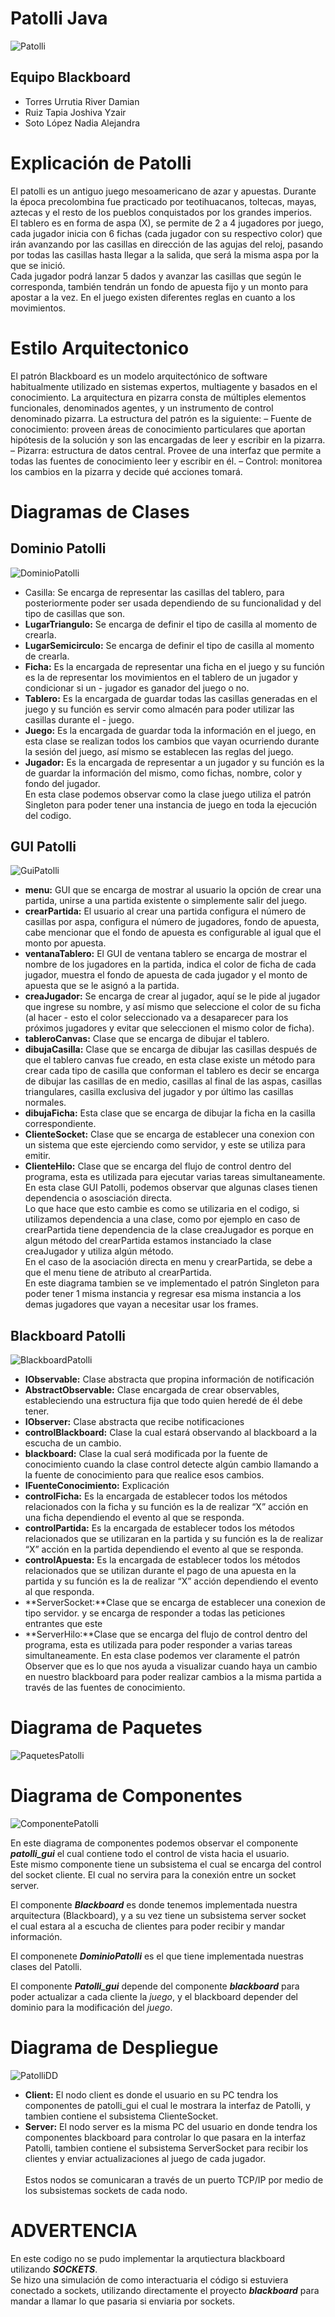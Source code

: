# Patolli Java
![Patolli](https://user-images.githubusercontent.com/75063620/204179461-c6c80d18-4fec-4db4-b7df-5784029cde75.png)

## Equipo Blackboard
- Torres Urrutia River Damian
- Ruiz Tapia Joshiva Yzair
- Soto López Nadia Alejandra

# Explicación de Patolli
El patolli es un antiguo juego mesoamericano de azar y apuestas. Durante la época precolombina fue practicado por teotihuacanos, toltecas, mayas, aztecas y el resto de los pueblos conquistados por los grandes imperios. <br>
El tablero es en forma de aspa (X), se permite de 2 a 4 jugadores por juego, cada jugador inicia con 6 fichas (cada jugador con su respectivo color) que irán avanzando por las casillas en dirección de las agujas del reloj, pasando por todas las casillas hasta llegar a la salida, que será la misma aspa por la que se inició.  <br>
Cada jugador podrá lanzar 5 dados y avanzar las casillas que según le corresponda, también tendrán un fondo de apuesta fijo y un monto para apostar a la vez. En el juego existen diferentes reglas en cuanto a los movimientos. 

# Estilo Arquitectonico
El patrón Blackboard es un modelo  arquitectónico de software habitualmente utilizado en sistemas expertos, multiagente y basados en el conocimiento.
La arquitectura en pizarra consta de múltiples elementos funcionales, denominados agentes, y un instrumento de control denominado pizarra.
La estructura del patrón es la siguiente:
– Fuente de conocimiento: proveen áreas de conocimiento particulares que aportan hipótesis de la solución y son las encargadas de leer y escribir en la pizarra.
– Pizarra: estructura de datos central. Provee de una interfaz que permite a todas las fuentes de conocimiento leer y escribir en él.
– Control: monitorea los cambios en la pizarra y decide qué acciones tomará.
 

# Diagramas de Clases

## Dominio Patolli
![DominioPatolli](https://user-images.githubusercontent.com/75063620/206385518-c59d5cc3-362a-4371-8e3e-caf90462a868.png)

- Casilla: Se encarga de representar las casillas del tablero, para posteriormente poder ser usada dependiendo de su funcionalidad y del tipo de casillas que son.
- **LugarTriangulo:** Se encarga de definir el tipo de casilla al momento de crearla.
- **LugarSemicirculo:** Se encarga de definir el tipo de casilla al momento de crearla.
- **Ficha:** Es la encargada de representar una ficha en el juego y su función es la de representar los movimientos en el tablero de un jugador y condicionar si un - jugador es ganador del juego o no.
- **Tablero:** Es la encargada de guardar todas las casillas generadas en el juego y su función es servir como almacén para poder utilizar las casillas durante el - juego.
- **Juego:** Es la encargada de guardar toda la información en el juego, en esta clase se realizan todos los cambios que vayan ocurriendo durante la sesión del juego, así mismo se establecen las reglas del juego.
- **Jugador:** Es la encargada de representar a un jugador y su función es la de guardar la información del mismo, como fichas, nombre, color y fondo del jugador. <br>
En esta clase podemos observar como la clase juego utiliza el patrón Singleton para poder tener una instancia de juego en toda la ejecución del codigo.

## GUI Patolli
![GuiPatolli](https://user-images.githubusercontent.com/75063620/206385548-4207b152-921f-4200-b1f4-3575ef2e0934.png)

- **menu:** GUI que se encarga de mostrar al usuario la opción de crear una partida, unirse a una partida existente o simplemente salir del juego.
- **crearPartida:** El usuario al crear una partida configura el número de casillas por aspa, configura el número de jugadores, fondo de apuesta, cabe mencionar que el fondo de apuesta es configurable al igual que el monto por apuesta.
- **ventanaTablero:** El GUI de ventana tablero se encarga de mostrar el nombre de los jugadores en la partida, indica el color de ficha de cada jugador, muestra el fondo de apuesta de cada jugador y el monto de apuesta que se le asignó a la partida.
- **creaJugador:** Se encarga de crear al jugador, aquí se le pide al jugador que ingrese su nombre, y así mismo que seleccione el color de su ficha (al hacer - esto el color seleccionado va a desaparecer para los próximos jugadores y evitar que seleccionen el mismo color de ficha).
- **tableroCanvas:** Clase que se encarga de dibujar el tablero.
- **dibujaCasilla:** Clase que se encarga de dibujar las casillas después de que el tablero canvas fue creado, en esta clase existe un método para crear cada tipo de casilla que conforman el tablero es decir se encarga de dibujar las casillas de en medio, casillas al final de las aspas, casillas triangulares, casilla exclusiva del jugador y por último las casillas normales.
- **dibujaFicha:** Esta clase que se encarga de dibujar la ficha en la casilla correspondiente.
- **ClienteSocket:** Clase que se encarga de establecer una conexion con un sistema que este ejerciendo como servidor, y este se utiliza para emitir.
- **ClienteHilo:** Clase que se encarga del flujo de control dentro del programa, esta es utilizada para ejecutar varias tareas simultaneamente.
<br>En esta clase GUI Patolli, podemos observar que algunas clases tienen dependencia o asosciación directa. <br>
Lo que hace que esto cambie es como se utilizaria en el codigo, si utilizamos dependencia a una clase, como por ejemplo en caso de crearPartida tiene dependencia de la clase creaJugador es porque en algun método del crearPartida estamos instanciado la clase creaJugador y utiliza algún método.<br>
En el caso de la asociación directa en menu y crearPartida, se debe a que el menu tiene de atributo al crearPartida.<br>
En este diagrama tambien se ve implementado el patrón Singleton para poder tener 1 misma instancia y regresar esa misma instancia a los demas jugadores que vayan a necesitar usar los frames.


## Blackboard Patolli
![BlackboardPatolli](https://user-images.githubusercontent.com/75063620/206385587-e5949baa-df2b-4d07-85ff-9d128aab25f1.png)

- **IObservable:** Clase abstracta que propina información de notificación
- **AbstractObservable:** Clase encargada de crear observables, estableciendo una estructura fija que todo quien heredé de él debe tener.
- **IObserver:** Clase abstracta que recibe notificaciones
- **controlBlackboard:** Clase la cual estará observando al blackboard a la escucha de un cambio.
- **blackboard:** Clase la cual será modificada por la fuente de conocimiento cuando la clase control detecte algún cambio llamando a la fuente de conocimiento para que realice esos cambios.
- **IFuenteConocimiento:** Explicación
- **controlFicha:** Es la encargada de establecer todos los métodos relacionados con la ficha y su función es la de realizar “X” acción en una ficha dependiendo el evento al que se responda.
- **controlPartida:** Es la encargada de establecer todos los métodos relacionados que se utilizaran en la partida y su función es la de realizar “X” acción en la partida dependiendo el evento al que se responda.
- **controlApuesta:** Es la encargada de establecer todos los métodos relacionados que se utilizan durante el pago de una apuesta en la partida y su función es la de realizar “X” acción dependiendo el evento al que responda.
- **ServerSocket:**Clase que se encarga de establecer una conexion de tipo servidor. y se encarga de responder a todas las peticiones entrantes que este
- **ServerHilo:**Clase que se encarga del flujo de control dentro del programa, esta es utilizada para poder responder a varias tareas simultaneamente.
En esta clase podemos ver claramente el patrón Observer que es lo que nos ayuda a visualizar cuando haya un cambio en nuestro blackboard para poder realizar cambios a la misma partida a través de las fuentes de conocimiento.

# Diagrama de Paquetes
![PaquetesPatolli](https://user-images.githubusercontent.com/75063620/206385626-945b6a7c-8886-413b-9fc5-09046dc20e9d.png)

# Diagrama de Componentes
![ComponentePatolli](https://user-images.githubusercontent.com/75063620/206385650-0b155c56-b5cc-4b8d-a64f-5d0cf30b67c9.png)

En este diagrama de componentes podemos observar el componente ***patolli_gui*** el cual contiene todo el control de vista hacia el usuario. <br>
Este mismo componente tiene un subsistema el cual se encarga del control del socket cliente. El cual no servira para la conexión entre un socket server.

El componente ***Blackboard*** es donde tenemos implementada nuestra arquitectura (Blackboard), y a su vez tiene un subsistema server socket <br>
el cual estara al a escucha de clientes para poder recibir y mandar información.

El componenete ***DominioPatolli*** es el que tiene implementada nuestras clases del Patolli.

El componente ***Patolli_gui*** depende del componente ***blackboard*** para poder actualizar a cada cliente la *juego*, y el blackboard depender del dominio para la modificación del *juego*.

# Diagrama de Despliegue
![PatolliDD](https://user-images.githubusercontent.com/75063620/204178947-0491a0b1-400e-4e2c-aabb-b1b399215795.png)

- **Client:** El nodo client es donde el usuario en su PC tendra los componentes de patolli_gui el cual le mostrara la interfaz de Patolli, y tambien contiene el subsistema ClienteSocket. <br>
- **Server:** El nodo server es la misma PC del usuario en donde tendra los componentes blackboard para controlar lo que pasara en la interfaz Patolli, tambien contiene el subsistema ServerSocket para recibir los clientes y enviar actualizaciones al juego de cada jugador. <br> <br>
Estos nodos se comunicaran a través de un puerto TCP/IP por medio de los subsistemas sockets de cada nodo.

# ADVERTENCIA
En este codigo no se pudo implementar la arqutiectura blackboard utilizando ***SOCKETS***. <br>
Se hizo una simulación de como interactuaria el código si estuviera conectado a sockets, utilizando directamente el proyecto ***blackboard*** para mandar a llamar lo que pasaria si enviaria por sockets.
